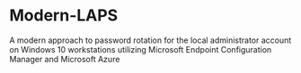 # Modern-LAPS
A modern approach to password rotation for the local administrator account on Windows 10 workstations utilizing Microsoft Endpoint Configuration Manager and Microsoft Azure
